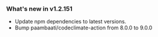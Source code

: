 ### What's new in v1.2.151

- Update npm dependencies to latest versions.
- Bump paambaati/codeclimate-action from 8.0.0 to 9.0.0
